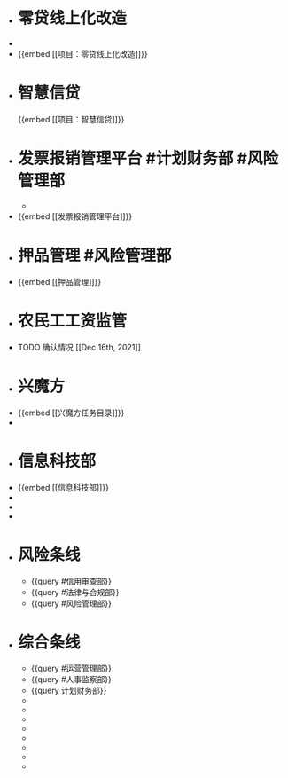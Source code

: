 - # 零贷线上化改造
-
- {{embed [[项目：零贷线上化改造]]}}
- # 智慧信贷
  {{embed [[项目：智慧信贷]]}}
- # 发票报销管理平台 #计划财务部 #风险管理部
	-
- {{embed [[发票报销管理平台]]}}
- # 押品管理 #风险管理部
- {{embed [[押品管理]]}}
- # 农民工工资监管
- TODO 确认情况 [[Dec 16th, 2021]]
- # 兴魔方
- {{embed [[兴魔方任务目录]]}}
-
- # 信息科技部
- {{embed [[信息科技部]]}}
-
-
-
- # 风险条线
	- {{query #信用审查部}}
	- {{query #法律与合规部}}
	- {{query #风险管理部}}
- # 综合条线
	- {{query #运营管理部}}
	- {{query #人事监察部}}
	- {{query 计划财务部}}
	-
	-
	-
	-
	-
	-
	-
	-